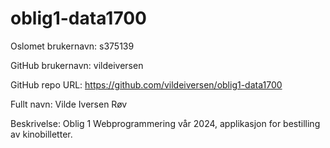 # oblig1-data1700

Oslomet brukernavn: s375139

GitHub brukernavn: vildeiversen

GitHub repo URL: https://github.com/vildeiversen/oblig1-data1700

Fullt navn: Vilde Iversen Røv

Beskrivelse: Oblig 1 Webprogrammering vår 2024, applikasjon for bestilling av kinobilletter.